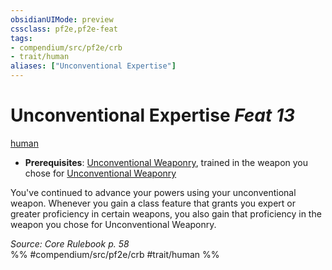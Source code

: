 ```yaml
---
obsidianUIMode: preview
cssclass: pf2e,pf2e-feat
tags:
- compendium/src/pf2e/crb
- trait/human
aliases: ["Unconventional Expertise"]
---
```

# Unconventional Expertise  *Feat 13*  
[human](../../rules/traits/human.md)  

- **Prerequisites**: [Unconventional Weaponry](unconventional-weaponry.md), trained in the weapon you chose for [Unconventional Weaponry](unconventional-weaponry.md)

You've continued to advance your powers using your unconventional weapon. Whenever you gain a class feature that grants you expert or greater proficiency in certain weapons, you also gain that proficiency in the weapon you chose for Unconventional Weaponry.

*Source: Core Rulebook p. 58*  
%% #compendium/src/pf2e/crb #trait/human %%